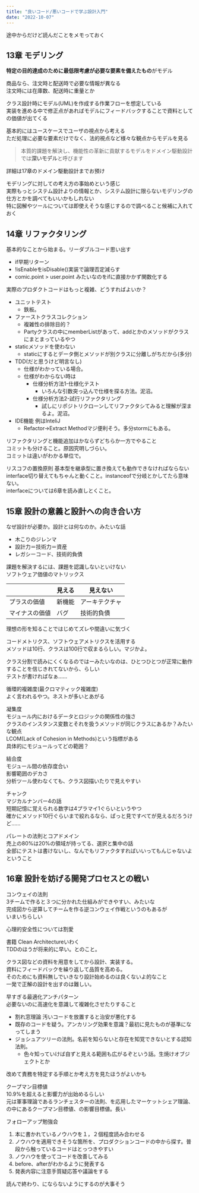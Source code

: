 ```yaml
---
title: "良いコード/悪いコードで学ぶ設計入門"
date: "2022-10-07"
---
```


途中からだけど読んだことをメモっておく

## 13章 モデリング

**特定の目的達成のために最低限考慮が必要な要素を備えたもの**がモデル

商品なら、注文時と配送時で必要な情報が異なる  
注文時には在庫数、配送時に重量とか

クラス設計時にモデル(UML)を作成する作業フローを想定している  
実装を進める中で修正点があればモデルにフィードバックすることで資料としての価値が出てくる  

基本的にはユースケースでユーザの視点から考える  
ただ処理に必要な要素だけでなく、法的視点など様々な観点からモデルを見る  

>本質的課題を解決し、機能性の革新に貢献するモデルをドメイン駆動設計では**深いモデル**と呼びます

詳細は17章のドメイン駆動設計までお預け

モデリングに対しての考え方の事始めという感じ  
実際もっとシステム設計よりの情報とか、システム設計に限らないモデリングの仕方とかを調べてもいいかもしれない  
特に図解やツールについては即使えそうな感じするので調べること候補に入れておく

## 14章 リファクタリング

基本的なことから始まる。リーダブルコード思い出す

- if早期リターン
- !isEnableをisDisable()実装で論理否定減らす
- comic.point > user.point みたいなのをifに直接かかず関数化する

実際のプロダクトコードはもっと複雑、どうすればよいか？

- ユニットテスト
  - 鉄板。
- ファーストクラスコレクション
  - 複雑性の排除目的？
  - Partyクラスの中にmemberListがあって、addとかのメソッドがクラスにまとまっているやつ
- staticメソッドを使わない
  - staticにするとデータ側とメソッドが別クラスに分離しがちだから(多分)
- TDD(だと思うけど明言なし)
  - 仕様がわかっている場合。
  - 仕様がわからない時は
    - 仕様分析方法1-仕様化テスト
      - いろんな引数突っ込んで仕様を探る方法。泥沼。
    - 仕様分析方法2-試行リファクタリング
      - 試しにリポジトリクローンしてリファクタシてみると理解が深まるよ。泥沼。
- IDE機能 例はInteliJ
  - Refactor→Extract Methodマジ便利そう。多分stormにもある。

リファクタリングと機能追加はかならずどちらか一方でやること  
コミットも分けること。原因究明しづらい。  
コミットは違いがわかる単位で。

リスコフの置換原則 基本型を継承型に置き換えても動作できなければならない  
interface切り替えてもちゃんと動くこと。instanceofで分岐とかしてたら意味ない。  
interfaceについては6章を読み直しとくこと。

## 15章 設計の意義と設計への向き合い方

なぜ設計が必要か。設計とは何なのか。みたいな話

- 木こりのジレンマ
- 設計力＝技術力＝資産
- レガシーコード、技術的負債

課題を解決するには、課題を認識しないといけない  
ソフトウェア価値のマトリックス

|                | 見える | 見えない       |
| -------------- | ------ | -------------- |
| プラスの価値   | 新機能 | アーキテクチャ |
| マイナスの価値 | バグ   | 技術的負債     |

理想の形を知ることではじめてズレや間違いに気づく

コードメトリクス、ソフトウェアメトリクスを活用する  
メソッドは10行、クラスは100行で収まるらしい。マジかよ。

クラス分割で読みにくくなるのではーみたいなのは、ひとつひとつが正常に動作することを信じきれてないから、らしい  
テストが書ければなぁ……

循環的複雑度(最クロマティック複雑度)  
よく言われるやつ。ネストが多いとあがる

凝集度  
モジュール内におけるデータとロジックの関係性の強さ  
クラスのインスタンス変数とそれを扱うメソッドが同じクラスにあるか？みたいな観点  
LCOM(Lack of Cohesion in Methods)という指標がある  
具体的にモジュールってどの範囲？

結合度  
モジュール間の依存度合い  
影響範囲のデカさ  
分析ツール使わなくても、クラス図描いたりで見えやすい

チャンク  
マジカルナンバー4の話  
短期記憶に覚えられる数字は4プラマイ1ぐらいというやつ  
確かにメソッド10行ぐらいまで絞れるなら、ぱっと見ですべてが見えるだろうけど……

パレートの法則とコアドメイン  
売上の80%は20%の領域が持ってる、選択と集中の話  
全部にテストは書けないし、なんでもリファクタすればいいってもんじゃないよということ

## 16章 設計を妨げる開発プロセスとの戦い

コンウェイの法則  
3チームで作ると３つに分かれた仕組みができやすい、みたいな  
完成図から逆算してチームを作る逆コンウェイ作戦というのもあるが  
いまいちらしい

心理的安全性については割愛

書籍 Clean Architectureいわく  
TDDのほうが将来的に早い。とのこと。

クラス図などの資料を用意をしてから設計、実装する。  
資料にフィードバックを繰り返して品質を高める。  
そのためにも資料無しでいきなり設計始めるのは良くないよ的なこと  
一発で正解の設計を出すのは難しい。

早すぎる最適化アンチパターン  
必要ないのに高速化を意識して複雑化させたりすること

- 割れ窓理論 汚いコードを放置すると治安が悪化する
- 既存のコードを疑う。アンカリング効果を意識？最初に見たものが基準になってしまう
- ジョシュアツリーの法則。名前を知らないと存在を知覚できないとする認知法則。
  - 色々知っていけば自ずと見える範囲も広がるぞという話。生焼けオブジェクトとか

改めて責務を特定する手順とか考え方を見たほうがよいかも

クープマン目標値  
10.9%を超えると影響力が出始めるらしい  
元は軍事理論であるランチェスターの法則、を応用したマーケットシェア理論、の中にあるクープマン目標値、の影響目標値。長い

フォローアップ勉強会  

1. 本に書かれているノウハウを１，２個程度読み合わせる
2. ノウハウを適用できそうな箇所を、プロダクションコードの中から探す。普段から触っているコードはとっつきやすい
3. ノウハウを使ってコードを改善してみる
4. before、afterがわかるように発表する
5. 発表内容に注意手質疑応答や議論をする

読んで終わり、にならないようにするのが大事そう